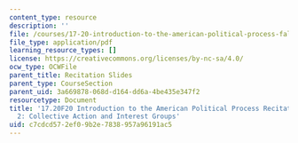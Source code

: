 ```yaml
---
content_type: resource
description: ''
file: /courses/17-20-introduction-to-the-american-political-process-fall-2020/c7cdcd572ef09b2e7838957a96191ac5_MIT17_20F20_rec2.pdf
file_type: application/pdf
learning_resource_types: []
license: https://creativecommons.org/licenses/by-nc-sa/4.0/
ocw_type: OCWFile
parent_title: Recitation Slides
parent_type: CourseSection
parent_uid: 3a669878-068d-d164-dd6a-4be435e347f2
resourcetype: Document
title: '17.20F20 Introduction to the American Political Process Recitation Slides
  2: Collective Action and Interest Groups'
uid: c7cdcd57-2ef0-9b2e-7838-957a96191ac5
---
```

